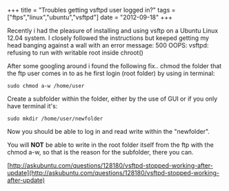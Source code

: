 +++
title = "Troubles getting vsftpd user logged in?"
tags = ["ftps","linux","ubuntu","vsftpd"]
date = "2012-09-18"
+++

Recently i had the pleasure of installing and using vsftp on a Ubuntu Linux 12.04 system. I closely followed the instructions but keeped getting my head banging against a wall with an error message:
500 OOPS: vsftpd: refusing to run with writable root inside chroot()

After some googling around i found the following fix..
chmod the folder that the ftp user comes in to as he first login (root folder) by using in terminal:

```console
sudo chmod a-w /home/user
```

Create a subfolder within the folder, either by the use of GUI or if you only have terminal it's:

```console
sudo mkdir /home/user/newfolder
```

Now you should be able to log in and read write within the "newfolder".

You will **NOT** be able to write in the root folder itself from the ftp with the chmod a-w, so that is the reason for the subfolder, there you can.

[http://askubuntu.com/questions/128180/vsftpd-stopped-working-after-update](http://askubuntu.com/questions/128180/vsftpd-stopped-working-after-update)
